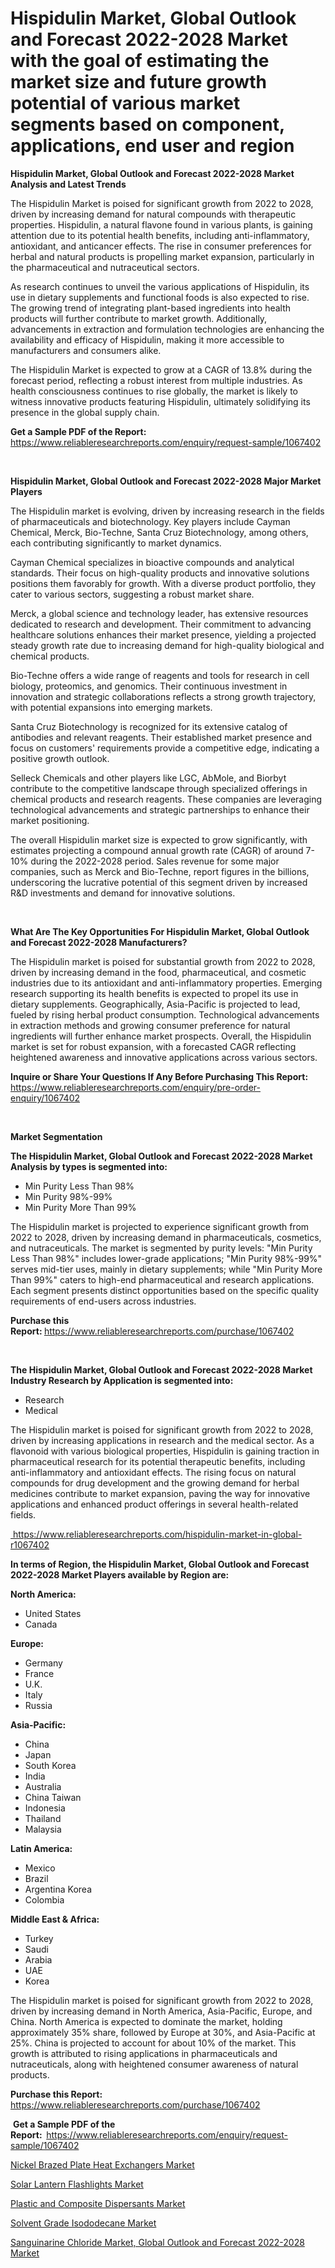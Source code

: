<p><h1>Hispidulin Market, Global Outlook and Forecast 2022-2028 Market with the goal of estimating the market size and future growth potential of various market segments based on component, applications, end user and region</h1></p><p><strong>Hispidulin Market, Global Outlook and Forecast 2022-2028 Market Analysis and Latest Trends</strong></p>
<p><p>The Hispidulin Market is poised for significant growth from 2022 to 2028, driven by increasing demand for natural compounds with therapeutic properties. Hispidulin, a natural flavone found in various plants, is gaining attention due to its potential health benefits, including anti-inflammatory, antioxidant, and anticancer effects. The rise in consumer preferences for herbal and natural products is propelling market expansion, particularly in the pharmaceutical and nutraceutical sectors.</p><p>As research continues to unveil the various applications of Hispidulin, its use in dietary supplements and functional foods is also expected to rise. The growing trend of integrating plant-based ingredients into health products will further contribute to market growth. Additionally, advancements in extraction and formulation technologies are enhancing the availability and efficacy of Hispidulin, making it more accessible to manufacturers and consumers alike.</p><p>The Hispidulin Market is expected to grow at a CAGR of 13.8% during the forecast period, reflecting a robust interest from multiple industries. As health consciousness continues to rise globally, the market is likely to witness innovative products featuring Hispidulin, ultimately solidifying its presence in the global supply chain.</p></p>
<p><strong>Get a Sample PDF of the Report:&nbsp;</strong> <a href="https://www.reliableresearchreports.com/enquiry/request-sample/1067402">https://www.reliableresearchreports.com/enquiry/request-sample/1067402</a></p>
<p>&nbsp;</p>
<p><strong>Hispidulin Market, Global Outlook and Forecast 2022-2028 Major Market Players</strong></p>
<p><p>The Hispidulin market is evolving, driven by increasing research in the fields of pharmaceuticals and biotechnology. Key players include Cayman Chemical, Merck, Bio-Techne, Santa Cruz Biotechnology, among others, each contributing significantly to market dynamics.</p><p>Cayman Chemical specializes in bioactive compounds and analytical standards. Their focus on high-quality products and innovative solutions positions them favorably for growth. With a diverse product portfolio, they cater to various sectors, suggesting a robust market share.</p><p>Merck, a global science and technology leader, has extensive resources dedicated to research and development. Their commitment to advancing healthcare solutions enhances their market presence, yielding a projected steady growth rate due to increasing demand for high-quality biological and chemical products.</p><p>Bio-Techne offers a wide range of reagents and tools for research in cell biology, proteomics, and genomics. Their continuous investment in innovation and strategic collaborations reflects a strong growth trajectory, with potential expansions into emerging markets.</p><p>Santa Cruz Biotechnology is recognized for its extensive catalog of antibodies and relevant reagents. Their established market presence and focus on customers' requirements provide a competitive edge, indicating a positive growth outlook.</p><p>Selleck Chemicals and other players like LGC, AbMole, and Biorbyt contribute to the competitive landscape through specialized offerings in chemical products and research reagents. These companies are leveraging technological advancements and strategic partnerships to enhance their market positioning.</p><p>The overall Hispidulin market size is expected to grow significantly, with estimates projecting a compound annual growth rate (CAGR) of around 7-10% during the 2022-2028 period. Sales revenue for some major companies, such as Merck and Bio-Techne, report figures in the billions, underscoring the lucrative potential of this segment driven by increased R&D investments and demand for innovative solutions.</p></p>
<p>&nbsp;</p>
<p><strong>What Are The Key Opportunities For Hispidulin Market, Global Outlook and Forecast 2022-2028 Manufacturers?</strong></p>
<p><p>The Hispidulin market is poised for substantial growth from 2022 to 2028, driven by increasing demand in the food, pharmaceutical, and cosmetic industries due to its antioxidant and anti-inflammatory properties. Emerging research supporting its health benefits is expected to propel its use in dietary supplements. Geographically, Asia-Pacific is projected to lead, fueled by rising herbal product consumption. Technological advancements in extraction methods and growing consumer preference for natural ingredients will further enhance market prospects. Overall, the Hispidulin market is set for robust expansion, with a forecasted CAGR reflecting heightened awareness and innovative applications across various sectors.</p></p>
<p><strong>Inquire or Share Your Questions If Any Before Purchasing This Report:</strong> <a href="https://www.reliableresearchreports.com/enquiry/pre-order-enquiry/1067402">https://www.reliableresearchreports.com/enquiry/pre-order-enquiry/1067402</a></p>
<p>&nbsp;</p>
<p><strong>Market Segmentation</strong></p>
<p><strong>The Hispidulin Market, Global Outlook and Forecast 2022-2028 Market Analysis by types is segmented into:</strong></p>
<p><ul><li>Min Purity Less Than 98%</li><li>Min Purity 98%-99%</li><li>Min Purity More Than 99%</li></ul></p>
<p><p>The Hispidulin market is projected to experience significant growth from 2022 to 2028, driven by increasing demand in pharmaceuticals, cosmetics, and nutraceuticals. The market is segmented by purity levels: "Min Purity Less Than 98%" includes lower-grade applications; "Min Purity 98%-99%" serves mid-tier uses, mainly in dietary supplements; while "Min Purity More Than 99%" caters to high-end pharmaceutical and research applications. Each segment presents distinct opportunities based on the specific quality requirements of end-users across industries.</p></p>
<p><strong>Purchase this Report:&nbsp;</strong><a href="https://www.reliableresearchreports.com/purchase/1067402">https://www.reliableresearchreports.com/purchase/1067402</a></p>
<p>&nbsp;</p>
<p><strong>The Hispidulin Market, Global Outlook and Forecast 2022-2028 Market Industry Research by Application is segmented into:</strong></p>
<p><ul><li>Research</li><li>Medical</li></ul></p>
<p><p>The Hispidulin market is poised for significant growth from 2022 to 2028, driven by increasing applications in research and the medical sector. As a flavonoid with various biological properties, Hispidulin is gaining traction in pharmaceutical research for its potential therapeutic benefits, including anti-inflammatory and antioxidant effects. The rising focus on natural compounds for drug development and the growing demand for herbal medicines contribute to market expansion, paving the way for innovative applications and enhanced product offerings in several health-related fields.</p></p>
<p><a href="https://www.reliableresearchreports.com/hispidulin-market-in-global-r1067402">&nbsp;https://www.reliableresearchreports.com/hispidulin-market-in-global-r1067402</a></p>
<p><strong>In terms of Region, the Hispidulin Market, Global Outlook and Forecast 2022-2028 Market Players available by Region are:</strong></p>
<p>
    <p> <strong> North America: </strong>
        <ul>
            <li>United States</li>
            <li>Canada</li>
        </ul>
        </p> 
    <p> <strong> Europe: </strong>
        <ul>
            <li>Germany</li>
            <li>France</li>
            <li>U.K.</li>
            <li>Italy</li>
            <li>Russia</li>
        </ul>
        </p> 
    <p> <strong> Asia-Pacific: </strong>
        <ul>
            <li>China</li>
            <li>Japan</li>
            <li>South Korea</li>
            <li>India</li>
            <li>Australia</li>
            <li>China Taiwan</li>
            <li>Indonesia</li>
            <li>Thailand</li>
            <li>Malaysia</li>
        </ul>
        </p> 
    <p> <strong> Latin America: </strong>
        <ul>
            <li>Mexico</li>
            <li>Brazil</li>
            <li>Argentina Korea</li>
            <li>Colombia</li>
        </ul>
        </p> 
    <p> <strong> Middle East & Africa: </strong>
        <ul>
            <li>Turkey</li>
            <li>Saudi</li>
            <li>Arabia</li>
            <li>UAE</li>
            <li>Korea</li>
        </ul>
    </p>
    </p>
<p><p>The Hispidulin market is poised for significant growth from 2022 to 2028, driven by increasing demand in North America, Asia-Pacific, Europe, and China. North America is expected to dominate the market, holding approximately 35% share, followed by Europe at 30%, and Asia-Pacific at 25%. China is projected to account for about 10% of the market. This growth is attributed to rising applications in pharmaceuticals and nutraceuticals, along with heightened consumer awareness of natural products.</p></p>
<p><strong>Purchase this Report: </strong><a href="https://www.reliableresearchreports.com/purchase/1067402">https://www.reliableresearchreports.com/purchase/1067402</a></p>
<p>&nbsp;<strong>Get a Sample PDF of the Report:&nbsp;&nbsp;</strong><a href="https://www.reliableresearchreports.com/enquiry/request-sample/1067402">https://www.reliableresearchreports.com/enquiry/request-sample/1067402</a></p>
<p><strong></strong></p>
<p><p><a href="https://www.linkedin.com/pulse/nickel-brazed-plate-heat-exchangers-market-size-type-copper-c6lpe?trackingId=1XhRZMG4QeyW5tPMk01VjA%3D%3D">Nickel Brazed Plate Heat Exchangers Market</a></p><p><a href="https://issuu.com/reportprime-2/docs/solar-lantern-flashlights-market-si_a05a7980e81995">Solar Lantern Flashlights Market</a></p><p><a href="https://medium.com/@charlesporter2662/emerging-trends-in-plastic-and-composite-dispersants-market-global-outlook-and-future-prospects-e0029a2f427d">Plastic and Composite Dispersants Market</a></p><p><a href="https://issuu.com/reportprime-2/docs/solvent-grade-isododecane-market-si_d399be589897f9">Solvent Grade Isododecane Market</a></p><p><a href="https://github.com/joannesouthgate/Market-Research-Report-List-4/blob/main/sanguinarine-chloride-market-global-outlook-and-forecast-2022-2028-market.md">Sanguinarine Chloride Market, Global Outlook and Forecast 2022-2028 Market</a></p></p>